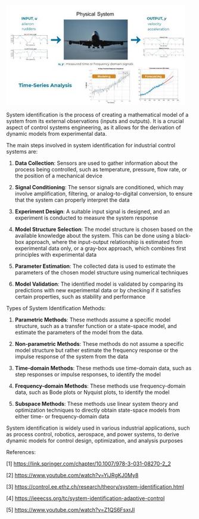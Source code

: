 
![alt text](image.png)

System identification is the process of creating a mathematical model of a system from its external observations (inputs and outputs). It is a crucial aspect of control systems engineering, as it allows for the derivation of dynamic models from experimental data.

The main steps involved in system identification for industrial control systems are:

1. **Data Collection**: Sensors are used to gather information about the process being controlled, such as temperature, pressure, flow rate, or the position of a mechanical device

2. **Signal Conditioning**: The sensor signals are conditioned, which may involve amplification, filtering, or analog-to-digital conversion, to ensure that the system can properly interpret the data

3. **Experiment Design**: A suitable input signal is designed, and an experiment is conducted to measure the system response

4. **Model Structure Selection**: The model structure is chosen based on the available knowledge about the system. This can be done using a black-box approach, where the input-output relationship is estimated from experimental data only, or a gray-box approach, which combines first principles with experimental data

5. **Parameter Estimation**: The collected data is used to estimate the parameters of the chosen model structure using numerical techniques

6. **Model Validation**: The identified model is validated by comparing its predictions with new experimental data or by checking if it satisfies certain properties, such as stability and performance

Types of System Identification Methods:

1. **Parametric Methods**: These methods assume a specific model structure, such as a transfer function or a state-space model, and estimate the parameters of the model from the data.

2. **Non-parametric Methods**: These methods do not assume a specific model structure but rather estimate the frequency response or the impulse response of the system from the data

3. **Time-domain Methods**: These methods use time-domain data, such as step responses or impulse responses, to identify the model

4. **Frequency-domain Methods**: These methods use frequency-domain data, such as Bode plots or Nyquist plots, to identify the model

5. **Subspace Methods**: These methods use linear system theory and optimization techniques to directly obtain state-space models from either time- or frequency-domain data

System identification is widely used in various industrial applications, such as process control, robotics, aerospace, and power systems, to derive dynamic models for control design, optimization, and analysis purposes

References:

[1] https://link.springer.com/chapter/10.1007/978-3-031-08270-2_2

[2] https://www.youtube.com/watch?v=YiJRgKJ0My8

[3] https://control.ee.ethz.ch/research/theory/system-identification.html

[4] https://ieeecss.org/tc/system-identification-adaptive-control

[5] https://www.youtube.com/watch?v=Z1QS6FsxrJI